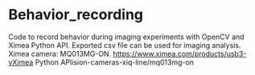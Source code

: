 # Behavior_recording

Code to record behavior during imaging experiments with OpenCV and Ximea Python API. Exported csv file can be used for imaging analysis.
Ximea camera: MQ013MG-ON. https://www.ximea.com/products/usb3-vXimea Python APIision-cameras-xiq-line/mq013mg-on

